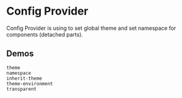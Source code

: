 # Config Provider
Config Provider is using to set global theme and set namespace for components (detached parts).
## Demos
```demo
theme
namespace
inherit-theme
theme-environment
transparent
```